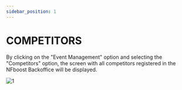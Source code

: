 ```yaml
---
sidebar_position: 1
---
```


# COMPETITORS

By clicking on the "Event Management" option and selecting the "Competitors" option, the screen with all competitors registered in the NFboost Backoffice will be displayed.

![1](/imagens/assets/printcompetidor.png)
